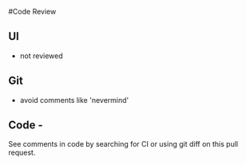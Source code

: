 #Code Review
## UI
- not reviewed

## Git
- avoid comments like 'nevermind'


## Code -
  See comments in code by searching for CI or using git diff on this pull request.

